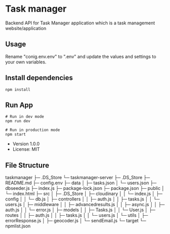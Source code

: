 # Task manager

Backend API for Task Manager application which is a task management website/application


## Usage

Rename "conig.env.env" to ".env" and update the values and settings to your own variables.

## Install dependencies
```
npm install
```

## Run App
```
# Run in dev mode
npm run dev

# Run in production mode
npm start
```

- Version 1.0.0
- License: MIT

## File Structure

taskmanager
├─ .DS_Store
└─ taskmanager-server
   ├─ .DS_Store
   ├─ README.md
   ├─ config.env
   ├─ data
   │  ├─ tasks.json
   │  └─ users.json
   ├─ dbseeder.js
   ├─ index.js
   ├─ package-lock.json
   ├─ package.json
   ├─ public
   │  └─ index.html
   ├─ src
   │  ├─ .DS_Store
   │  ├─ cloudinary
   │  │  └─ index.js
   │  ├─ config
   │  │  └─ db.js
   │  ├─ controllers
   │  │  ├─ auth.js
   │  │  ├─ tasks.js
   │  │  └─ users.js
   │  ├─ middleware
   │  │  ├─ advancedresults.js
   │  │  ├─ async.js
   │  │  ├─ auth.js
   │  │  └─ error.js
   │  ├─ models
   │  │  ├─ Tasks.js
   │  │  └─ User.js
   │  ├─ routes
   │  │  ├─ auth.js
   │  │  ├─ tasks.js
   │  │  └─ users.js
   │  └─ utils
   │     ├─ errorResponse.js
   │     ├─ geocoder.js
   │     └─ sendEmail.js
   └─ target
      └─ npmlist.json
